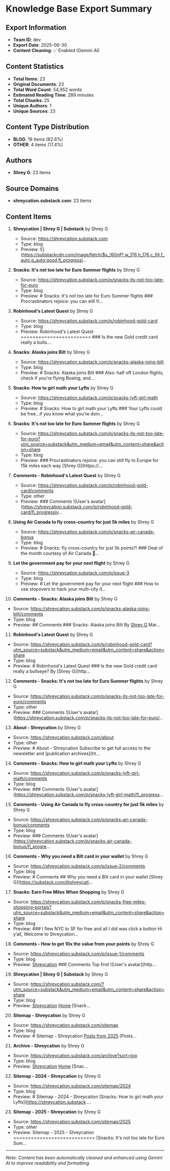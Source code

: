 # Knowledge Base Export Summary

## Export Information
- **Team ID**: dev
- **Export Date**: 2025-06-30
- **Content Cleaning**: ✅ Enabled (Gemini AI)

## Content Statistics
- **Total Items**: 23
- **Original Documents**: 23
- **Total Word Count**: 54,952 words
- **Estimated Reading Time**: 289 minutes
- **Total Chunks**: 25
- **Unique Authors**: 1
- **Unique Sources**: 23

## Content Type Distribution
- **BLOG**: 19 items (82.6%)
- **OTHER**: 4 items (17.4%)

## Authors
- **Shrey G**: 23 items

## Source Domains
- **shreycation.substack.com**: 23 items

## Content Items
1. **Shreycation | Shrey G | Substack** by Shrey G
   - Source: https://shreycation.substack.com
   - Type: blog
   - Preview: ![](https://substackcdn.com/image/fetch/$s_!6GnP!,w_176,h_176,c_fill,f_auto,q_auto:good,fl_progressi...

2. **Snacks: It's not too late for Euro Summer flights** by Shrey G
   - Source: https://shreycation.substack.com/p/snacks-its-not-too-late-for-euro
   - Type: blog
   - Preview: # Snacks: It's not too late for Euro Summer flights    ### Procrastinators rejoice: you can still fl...

3. **Robinhood's Latest Quest** by Shrey G
   - Source: https://shreycation.substack.com/p/robinhood-gold-card
   - Type: blog
   - Preview: Robinhood's Latest Quest  ========================    ### Is the new Gold credit card really a bulls...

4. **Snacks: Alaska joins Bilt** by Shrey G
   - Source: https://shreycation.substack.com/p/snacks-alaska-joins-bilt
   - Type: blog
   - Preview: # Snacks: Alaska joins Bilt    ### Also: half off London flights, check if you're flying Boeing, and...

5. **Snacks: How to girl math your Lyfts** by Shrey G
   - Source: https://shreycation.substack.com/p/snacks-lyft-girl-math
   - Type: blog
   - Preview: # Snacks: How to girl math your Lyfts    ### Your Lyfts could be free...if you know what you're doin...

6. **Snacks: It's not too late for Euro Summer flights** by Shrey G
   - Source: https://shreycation.substack.com/p/snacks-its-not-too-late-for-euro?utm_source=substack&utm_medium=email&utm_content=share&action=share
   - Type: blog
   - Preview: ### Procrastinators rejoice: you can still fly to Europe for 15k miles each way   [Shrey G](https://...

7. **Comments - Robinhood's Latest Quest** by Shrey G
   - Source: https://shreycation.substack.com/p/robinhood-gold-card/comments
   - Type: other
   - Preview: ### Comments   ![User's avatar](https://shreycation.substack.com/p/robinhood-gold-card/fl_progressiv...

8. **Using Air Canada to fly cross-country for just 5k miles** by Shrey G
   - Source: https://shreycation.substack.com/p/snacks-air-canada-bonus
   - Type: blog
   - Preview: # Snacks: fly cross-country for just 5k points?!    ### Deal of the month courtesy of Air Canada 🤝...

9. **Let the government pay for your next flight** by Shrey G
   - Source: https://shreycation.substack.com/p/issue-3
   - Type: blog
   - Preview: # Let the government pay for your next flight    ### How to use stopovers to hack your multi-city it...

10. **Comments - Snacks: Alaska joins Bilt** by Shrey G
   - Source: https://shreycation.substack.com/p/snacks-alaska-joins-bilt/comments
   - Type: blog
   - Preview: ## Comments    ### Snacks: Alaska joins Bilt   By [Shrey G](https://substack.com/@shreycation)   Mar...

11. **Robinhood's Latest Quest** by Shrey G
   - Source: https://shreycation.substack.com/p/robinhood-gold-card?utm_source=substack&utm_medium=email&utm_content=share&action=share
   - Type: blog
   - Preview: # Robinhood's Latest Quest    ### Is the new Gold credit card really a bullseye?   By [Shrey G](http...

12. **Comments - Snacks: It's not too late for Euro Summer flights** by Shrey G
   - Source: https://shreycation.substack.com/p/snacks-its-not-too-late-for-euro/comments
   - Type: other
   - Preview: ### Comments   ![User's avatar](https://shreycation.substack.com/p/snacks-its-not-too-late-for-euro/...

13. **About - Shreycation** by Shrey G
   - Source: https://shreycation.substack.com/about
   - Type: other
   - Preview: # About - Shreycation   Subscribe to get full access to the newsletter and [publication archives](ht...

14. **Comments - Snacks: How to girl math your Lyfts** by Shrey G
   - Source: https://shreycation.substack.com/p/snacks-lyft-girl-math/comments
   - Type: blog
   - Preview: ### Comments   ![User's avatar](https://shreycation.substack.com/p/snacks-lyft-girl-math/fl_progress...

15. **Comments - Using Air Canada to fly cross-country for just 5k miles** by Shrey G
   - Source: https://shreycation.substack.com/p/snacks-air-canada-bonus/comments
   - Type: blog
   - Preview: ### Comments   ![User's avatar](https://shreycation.substack.com/p/snacks-air-canada-bonus/fl_progre...

16. **Comments - Why you need a Bilt card in your wallet** by Shrey G
   - Source: https://shreycation.substack.com/p/issue-2/comments
   - Type: blog
   - Preview: # Comments    ## Why you need a Bilt card in your wallet   [Shrey G](https://substack.com/@shreycati...

17. **Snacks: Earn Free Miles When Shopping** by Shrey G
   - Source: https://shreycation.substack.com/p/snacks-free-miles-shopping-portals?utm_source=substack&utm_medium=email&utm_content=share&action=share
   - Type: blog
   - Preview: ### I flew NYC to SF for free and all I did was click a button   Hi y’all,   Welcome to Shreycation...

18. **Comments - How to get 10x the value from your points** by Shrey G
   - Source: https://shreycation.substack.com/p/issue-1/comments
   - Type: blog
   - Preview: [Shreycation](https://shreycation.substack.com/)    ### Comments   Top first   ![User's avatar](http...

19. **Shreycation | Shrey G | Substack** by Shrey G
   - Source: https://shreycation.substack.com/?utm_source=substack&utm_medium=email&utm_content=share&action=share
   - Type: blog
   - Preview: [Shreycation](https://shreycation.substack.com/)   [Home](https://shreycation.substack.com/)  [Snack...

20. **Sitemap - Shreycation** by Shrey G
   - Source: https://shreycation.substack.com/sitemap
   - Type: blog
   - Preview: # Sitemap - Shreycation   [Posts from 2025](https://shreycation.substack.com/sitemap/2025)   [Posts...

21. **Archive - Shreycation** by Shrey G
   - Source: https://shreycation.substack.com/archive?sort=top
   - Type: blog
   - Preview: [Shreycation](https://shreycation.substack.com/)   [Home](https://shreycation.substack.com/)   [Snac...

22. **Sitemap - 2024 - Shreycation** by Shrey G
   - Source: https://shreycation.substack.com/sitemap/2024
   - Type: blog
   - Preview: # Sitemap - 2024 - Shreycation   [Snacks: How to girl math your Lyfts](https://shreycation.substack....

23. **Sitemap - 2025 - Shreycation** by Shrey G
   - Source: https://shreycation.substack.com/sitemap/2025
   - Type: other
   - Preview: Sitemap - 2025 - Shreycation  ============================   [Snacks: It's not too late for Euro Sum...


---
*Note: Content has been automatically cleaned and enhanced using Gemini AI to improve readability and formatting.*